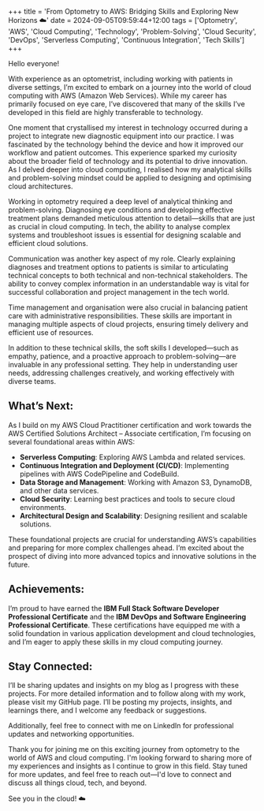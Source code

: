 +++
title = 'From Optometry to AWS: Bridging Skills and Exploring New Horizons ☁️'
date = 2024-09-05T09:59:44+12:00
tags = ['Optometry', 'AWS', 'Cloud Computing', 'Technology', 'Problem-Solving', 'Cloud Security', 'DevOps', 'Serverless Computing', 'Continuous Integration', 'Tech Skills']
+++


Hello everyone!

With experience as an optometrist, including working with patients in diverse settings,
I’m excited to embark on a journey into the world of cloud computing with AWS (Amazon Web Services). While my career has primarily focused on eye care, I’ve discovered that many of the skills I’ve developed in this field are highly transferable to technology.

One moment that crystallised my interest in technology occurred during a project to integrate new diagnostic equipment into our practice. I was fascinated by the technology behind the device and how it improved our workflow and patient outcomes. This experience sparked my curiosity about the broader field of technology and its potential to drive innovation. As I delved deeper into cloud computing, I realised how my analytical skills and problem-solving mindset could be applied to designing and optimising cloud architectures.

Working in optometry required a deep level of analytical thinking and problem-solving. Diagnosing eye conditions and developing effective treatment plans demanded meticulous attention to detail—skills that are just as crucial in cloud computing. In tech, the ability to analyse complex systems and troubleshoot issues is essential for designing scalable and efficient cloud solutions.

Communication was another key aspect of my role. Clearly explaining diagnoses and treatment options to patients is similar to articulating technical concepts to both technical and non-technical stakeholders. The ability to convey complex information in an understandable way is vital for successful collaboration and project management in the tech world.

Time management and organisation were also crucial in balancing patient care with administrative responsibilities. These skills are important in managing multiple aspects of cloud projects, ensuring timely delivery and efficient use of resources.

In addition to these technical skills, the soft skills I developed—such as empathy, patience, and a proactive approach to problem-solving—are invaluable in any professional setting. They help in understanding user needs, addressing challenges creatively, and working effectively with diverse teams.

## What’s Next:

As I build on my AWS Cloud Practitioner certification and work towards the AWS Certified Solutions Architect – Associate certification, I’m focusing on several foundational areas within AWS:

- **Serverless Computing**: Exploring AWS Lambda and related services.
- **Continuous Integration and Deployment (CI/CD)**: Implementing pipelines with AWS CodePipeline and CodeBuild.
- **Data Storage and Management**: Working with Amazon S3, DynamoDB, and other data services.
- **Cloud Security**: Learning best practices and tools to secure cloud environments.
- **Architectural Design and Scalability**: Designing resilient and scalable solutions.

These foundational projects are crucial for understanding AWS’s capabilities and preparing for more complex challenges ahead. I’m excited about the prospect of diving into more advanced topics and innovative solutions in the future.

## Achievements:

I’m proud to have earned the **IBM Full Stack Software Developer Professional Certificate** and the **IBM DevOps and Software Engineering Professional Certificate**. These certifications have equipped me with a solid foundation in various application development and cloud technologies, and I’m eager to apply these skills in my cloud computing journey.

## Stay Connected:

I’ll be sharing updates and insights on my blog as I progress with these projects. For more detailed information and to follow along with my work, please visit my GitHub page. I’ll be posting my projects, insights, and learnings there, and I welcome any feedback or suggestions.

Additionally, feel free to connect with me on LinkedIn for professional updates and networking opportunities.

Thank you for joining me on this exciting journey from optometry to the world of AWS and cloud computing. I'm looking forward to sharing more of my experiences and insights as I continue to grow in this field. Stay tuned for more updates, and feel free to reach out—I'd love to connect and discuss all things cloud, tech, and beyond.

See you in the cloud! ☁️